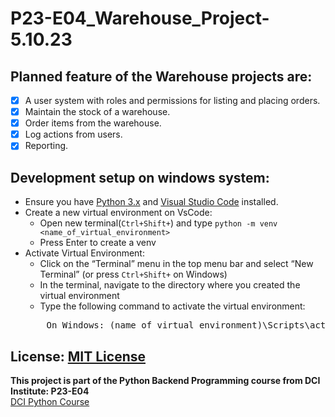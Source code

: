 # P23-E04_Warehouse_Project-5.10.23


## Planned feature of the Warehouse projects are:
- [x] A user system with roles and permissions for listing and placing orders.
- [x] Maintain the stock of a warehouse.
- [x] Order items from the warehouse.
- [x] Log actions from users.
- [x] Reporting.

## Development setup on windows system: 
- Ensure you have [Python 3.x](https://www.python.org/downloads/) and [Visual Studio Code](https://code.visualstudio.com/) installed.
- Create a new virtual environment on VsCode:
    - Open new terminal(```Ctrl+Shift+```) and type ```python -m venv <name_of_virtual_environment>```
    - Press Enter to create a venv
- Activate Virtual Environment:
    - Click on the “Terminal” menu in the top menu bar and select “New Terminal” (or press ```Ctrl+Shift+``` on Windows)
    - In the terminal, navigate to the directory where you created the virtual environment
    - Type the following command to activate the virtual environment:
    <pre>    On Windows: (name_of_virtual_environment)\Scripts\activate </pre>


## License:  [MIT License](LICENSE.txt)
**This project is part of the Python Backend Programming course from DCI Institute: P23-E04**  
[DCI Python Course](https://digitalcareerinstitute.org/courses/python-backend-programming/)  
